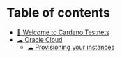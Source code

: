 # Table of contents

* [👋 Welcome to Cardano Testnets](README.md)
* [☁ Oracle Cloud](oracle-cloud/README.md)
  * [☁ Provisioning your instances](oracle-cloud/provisioning-your-instances.md)
